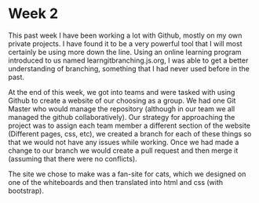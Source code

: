 # Week 2

This past week I have been working a lot with Github, mostly on my own private projects. I have found it to be a very powerful tool that I will most certainly be using more down the line. Using an online learning program introduced to us named learngitbranching.js.org, I was able to get a better understanding of branching, something that I had never used before in the past.

At the end of this week, we got into teams and were tasked with using Github to create a website of our choosing as a group. We had one Git Master who would manage the repository (although in our team we all managed the github collaboratively). Our strategy for approaching the project was to assign each team member a different section of the website (Different pages, css, etc), we created a branch for each of these things so that we would not have any issues while working. Once we had made a change to our branch we would create a pull request and then merge it (assuming that there were no conflicts).

The site we chose to make was a fan-site for cats, which we designed on one of the whiteboards and then translated into html and css (with bootstrap).